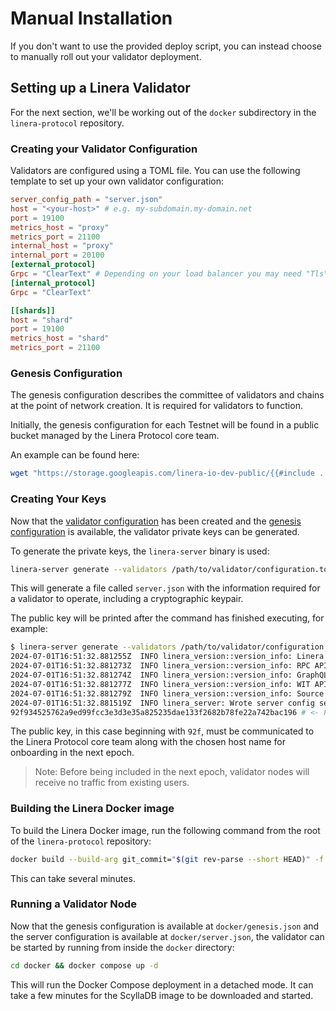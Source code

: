 # Manual Installation

If you don't want to use the provided deploy script, you can instead choose to
manually roll out your validator deployment.

## Setting up a Linera Validator

For the next section, we'll be working out of the `docker` subdirectory in the
`linera-protocol` repository.

### Creating your Validator Configuration

Validators are configured using a TOML file. You can use the following template
to set up your own validator configuration:

```toml
server_config_path = "server.json"
host = "<your-host>" # e.g. my-subdomain.my-domain.net
port = 19100
metrics_host = "proxy"
metrics_port = 21100
internal_host = "proxy"
internal_port = 20100
[external_protocol]
Grpc = "ClearText" # Depending on your load balancer you may need "Tls" here.
[internal_protocol]
Grpc = "ClearText"

[[shards]]
host = "shard"
port = 19100
metrics_host = "shard"
metrics_port = 21100

```

### Genesis Configuration

The genesis configuration describes the committee of validators and chains at
the point of network creation. It is required for validators to function.

Initially, the genesis configuration for each Testnet will be found in a public
bucket managed by the Linera Protocol core team.

An example can be found here:

```bash
wget "https://storage.googleapis.com/linera-io-dev-public/{{#include ../../../TESTNET_DOMAIN}}/genesis.json"
```

### Creating Your Keys

Now that the
[validator configuration](manual-installation.md#creating-your-validator-configuration)
has been created and the
[genesis configuration](manual-installation.md#genesis-configuration) is
available, the validator private keys can be generated.

To generate the private keys, the `linera-server` binary is used:

```bash
linera-server generate --validators /path/to/validator/configuration.toml
```

This will generate a file called `server.json` with the information required for
a validator to operate, including a cryptographic keypair.

The public key will be printed after the command has finished executing, for
example:

```bash
$ linera-server generate --validators /path/to/validator/configuration.toml
2024-07-01T16:51:32.881255Z  INFO linera_version::version_info: Linera protocol: v0.12.0
2024-07-01T16:51:32.881273Z  INFO linera_version::version_info: RPC API hash: p//G+L8e12ZRwUdWoGHWYvWA/03kO0n6gtgKS4D4Q0o
2024-07-01T16:51:32.881274Z  INFO linera_version::version_info: GraphQL API hash: KcS5z1lEg+L9QjcP99l5vNSc7LfCwnwEsfDvMZGJ/PM
2024-07-01T16:51:32.881277Z  INFO linera_version::version_info: WIT API hash: p//G+L8e12ZRwUdWoGHWYvWA/03kO0n6gtgKS4D4Q0o
2024-07-01T16:51:32.881279Z  INFO linera_version::version_info: Source code: https://github.com/linera-io/linera-protocol/tree/44b3e1ab15 (dirty)
2024-07-01T16:51:32.881519Z  INFO linera_server: Wrote server config server.json
92f934525762a9ed99fcc3e3d3e35a825235dae133f2682b78fe22a742bac196 # <- Public Key
```

The public key, in this case beginning with `92f`, must be communicated to the
Linera Protocol core team along with the chosen host name for onboarding in the
next epoch.

> Note: Before being included in the next epoch, validator nodes will receive no
> traffic from existing users.

### Building the Linera Docker image

To build the Linera Docker image, run the following command from the root of the
`linera-protocol` repository:

```bash
docker build --build-arg git_commit="$(git rev-parse --short HEAD)" -f docker/Dockerfile . -t linera
```

This can take several minutes.

### Running a Validator Node

Now that the genesis configuration is available at `docker/genesis.json` and the
server configuration is available at `docker/server.json`, the validator can be
started by running from inside the `docker` directory:

```bash
cd docker && docker compose up -d
```

This will run the Docker Compose deployment in a detached mode. It can take a
few minutes for the ScyllaDB image to be downloaded and started.
